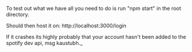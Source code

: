 To test out what we have all you need to do is run "npm start" in the root directory.

Should then host it on:
http://localhost:3000/login

If it crashes its highly probably that your account hasn't been added to the spotify dev api, msg kaustubh._